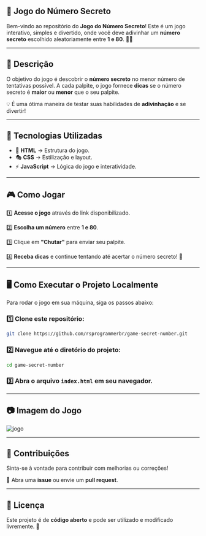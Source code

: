 ## **🎯 Jogo do Número Secreto**

Bem-vindo ao repositório do **Jogo do Número Secreto**! Este é um jogo interativo, simples e divertido, onde você deve adivinhar um **número secreto** escolhido aleatoriamente entre **1 e 80**. 🕵️‍♂️

---

## 📌 **Descrição**

O objetivo do jogo é descobrir o **número secreto** no menor número de tentativas possível. A cada palpite, o jogo fornece **dicas** se o número secreto é **maior** ou **menor** que o seu palpite. 

💡 É uma ótima maneira de testar suas habilidades de **adivinhação** e se divertir!

---

## 🚀 **Tecnologias Utilizadas**

- 🎨 **HTML** → Estrutura do jogo.
- 🎭 **CSS** → Estilização e layout.
- ⚡ **JavaScript** → Lógica do jogo e interatividade.

---

## 🎮 **Como Jogar**

1️⃣ **Acesse o jogo** através do link disponibilizado.

2️⃣ **Escolha um número** entre **1 e 80**.

3️⃣ Clique em **"Chutar"** para enviar seu palpite.

4️⃣ **Receba dicas** e continue tentando até acertar o número secreto! 🎉

---

## 🖥️ **Como Executar o Projeto Localmente**

Para rodar o jogo em sua máquina, siga os passos abaixo:

### 1️⃣ **Clone este repositório:**
```bash
git clone https://github.com/rsprogrammerbr/game-secret-number.git
```

### 2️⃣ **Navegue até o diretório do projeto:**
```bash
cd game-secret-number
```

### 3️⃣ **Abra o arquivo** `index.html` **em seu navegador.**

---

## 📷 **Imagem do Jogo**

![jogo](https://github.com/user-attachments/assets/4da3cb92-b50f-4de9-81a0-e5d543cae2b0)

---

## 🤝 **Contribuições**

Sinta-se à vontade para contribuir com melhorias ou correções! 

📌 Abra uma **issue** ou envie um **pull request**.

---

## 📜 **Licença**

Este projeto é de **código aberto** e pode ser utilizado e modificado livremente. 🚀

